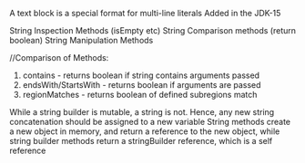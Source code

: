 A text block is a special format for multi-line literals
Added in the JDK-15


String Inspection Methods (isEmpty etc)
String Comparison methods (return boolean)
String Manipulation Methods


//Comparison of Methods:
1. contains - returns boolean if string contains arguments passed
2. endsWith/StartsWith - returns boolean if arguments are passed 
3. regionMatches - returns boolean of defined subregions match


While a string builder is mutable, a string is not. Hence, any new string concatenation should be assigned to a new variable
String methods create a new object in memory, and return a reference to the new object, while string builder
methods return a stringBuilder reference, which is a self reference